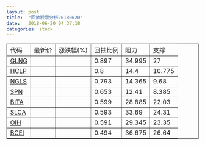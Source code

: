 ```yaml
---
layout: post
title:  "回抽股票分析20180620"
date:   2018-06-20 04:37:18
categories: stock
---
```

<script type="text/javascript">
var stockList = []
stockList.push('gb_glng');
stockList.push('gb_hclp');
stockList.push('gb_ngls');
stockList.push('gb_spn');
stockList.push('gb_bita');
stockList.push('gb_slca');
stockList.push('gb_oih');
stockList.push('gb_bcei');
</script>
<table border="1">
 <tr>
 <td>代码</td>
 <td>最新价</td>
 <td>涨跌幅(%)</td>
 <td>回抽比例</td>
 <td>阻力</td>
 <td>支撑</td>
</tr>
  <tr id="glng">
  <td><a href="http://stock.finance.sina.com.cn/usstock/quotes/GLNG.html" target="_blank">GLNG</a></td><td></td><td></td><td>0.897</td><td>34.995</td><td>27</td></tr>
  <tr id="hclp">
  <td><a href="http://stock.finance.sina.com.cn/usstock/quotes/HCLP.html" target="_blank">HCLP</a></td><td></td><td></td><td>0.8</td><td>14.4</td><td>10.775</td></tr>
  <tr id="ngls">
  <td><a href="http://stock.finance.sina.com.cn/usstock/quotes/NGLS.html" target="_blank">NGLS</a></td><td></td><td></td><td>0.793</td><td>14.365</td><td>9.68</td></tr>
  <tr id="spn">
  <td><a href="http://stock.finance.sina.com.cn/usstock/quotes/SPN.html" target="_blank">SPN</a></td><td></td><td></td><td>0.653</td><td>12.41</td><td>8.385</td></tr>
  <tr id="bita">
  <td><a href="http://stock.finance.sina.com.cn/usstock/quotes/BITA.html" target="_blank">BITA</a></td><td></td><td></td><td>0.599</td><td>28.885</td><td>22.03</td></tr>
  <tr id="slca">
  <td><a href="http://stock.finance.sina.com.cn/usstock/quotes/SLCA.html" target="_blank">SLCA</a></td><td></td><td></td><td>0.593</td><td>33.69</td><td>24.31</td></tr>
  <tr id="oih">
  <td><a href="http://stock.finance.sina.com.cn/usstock/quotes/OIH.html" target="_blank">OIH</a></td><td></td><td></td><td>0.591</td><td>29.345</td><td>23.35</td></tr>
  <tr id="bcei">
  <td><a href="http://stock.finance.sina.com.cn/usstock/quotes/BCEI.html" target="_blank">BCEI</a></td><td></td><td></td><td>0.494</td><td>36.675</td><td>26.64</td></tr>
</table>
